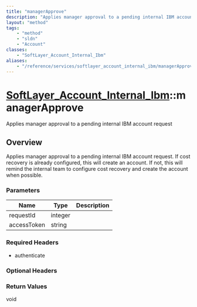 ```yaml
---
title: "managerApprove"
description: "Applies manager approval to a pending internal IBM account request. If cost recovery is already configured, this will cr... "
layout: "method"
tags:
    - "method"
    - "sldn"
    - "Account"
classes:
    - "SoftLayer_Account_Internal_Ibm"
aliases:
    - "/reference/services/softlayer_account_internal_ibm/managerApprove"
---
```

# [SoftLayer_Account_Internal_Ibm](/reference/services/SoftLayer_Account_Internal_Ibm)::managerApprove

Applies manager approval to a pending internal IBM account request


## Overview 
Applies manager approval to a pending internal IBM account request. If cost recovery is already configured, this will create an account. If not, this will remind the internal team to configure cost recovery and create the account when possible. 

### Parameters 
|Name | Type | Description |
| --- | --- | --- |
|requestId| integer| |
|accessToken| string| |


### Required Headers
* authenticate

### Optional Headers

### Return Values
void

